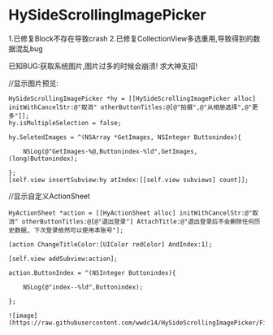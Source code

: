 # HySideScrollingImagePicker

1.已修复Block不存在导致crash
2.已修复CollectionView多选重用,导致得到的数据混乱bug

已知BUG:获取系统图片,图片过多的时候会崩溃! 求大神支招!

//显示图片预览:

    HySideScrollingImagePicker *hy = [[HySideScrollingImagePicker alloc] initWithCancelStr:@"取消" otherButtonTitles:@[@"拍摄",@"从相册选择",@"更多"]];
    hy.isMultipleSelection = false;
    
    hy.SeletedImages = ^(NSArray *GetImages, NSInteger Buttonindex){
        
        NSLog(@"GetImages-%@,Buttonindex-%ld",GetImages,(long)Buttonindex);
        
    };
    [self.view insertSubview:hy atIndex:[[self.view subviews] count]];
    
//显示自定义ActionSheet

    HyActionSheet *action = [[HyActionSheet alloc] initWithCancelStr:@"取消" otherButtonTitles:@[@"退出登录"] AttachTitle:@"退出登录后不会删除任何历史数据, 下次登录依然可以使用本账号"];
    
    [action ChangeTitleColor:[UIColor redColor] AndIndex:1];
    
    [self.view addSubview:action];
    
    action.ButtonIndex = ^(NSInteger Buttonindex){
    
        NSLog(@"index--%ld",Buttonindex);
    
    };
    
    ![image](https://raw.githubusercontent.com/wwdc14/HySideScrollingImagePicker/FixBranch/HySideScrollingImagePicker/Untitled.gif)

